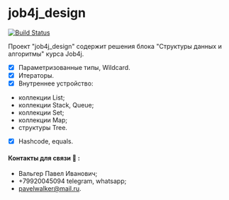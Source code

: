 # job4j_design

[![Build Status](https://app.travis-ci.com/PavelValger/job4j_design.svg?branch=main)](https://app.travis-ci.com/PavelValger/job4j_design)

Проект "job4j_design" содержит решения блока "Структуры данных и алгоритмы" курса Job4j.

- [x] Параметризованные типы, Wildcard.
- [x] Итераторы.
- [x] Внутреннее устройство:
- коллекции List;
- коллекции Stack, Queue;
- коллекции Set;
- коллекции Map;
- структуры Tree.
- [x] Hashcode, equals.

#### Контакты для связи :calling: :
* Вальгер Павел Иванович;
* +79920045094 telegram, whatsapp;
* pavelwalker@mail.ru.